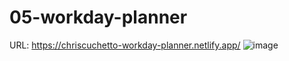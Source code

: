 # 05-workday-planner
URL: https://chriscuchetto-workday-planner.netlify.app/
![image](https://user-images.githubusercontent.com/115906856/204180824-8e68a967-3b27-4533-a5e1-bd282778fdd7.png)
